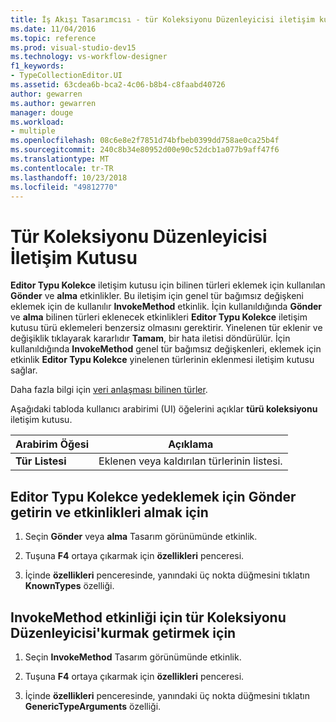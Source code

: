 ```yaml
---
title: İş Akışı Tasarımcısı - tür Koleksiyonu Düzenleyicisi iletişim kutusu
ms.date: 11/04/2016
ms.topic: reference
ms.prod: visual-studio-dev15
ms.technology: vs-workflow-designer
f1_keywords:
- TypeCollectionEditor.UI
ms.assetid: 63cdea6b-bca2-4c06-b8b4-c8faabd40726
author: gewarren
ms.author: gewarren
manager: douge
ms.workload:
- multiple
ms.openlocfilehash: 08c6e8e2f7851d74bfbeb0399dd758ae0ca25b4f
ms.sourcegitcommit: 240c8b34e80952d00e90c52dcb1a077b9aff47f6
ms.translationtype: MT
ms.contentlocale: tr-TR
ms.lasthandoff: 10/23/2018
ms.locfileid: "49812770"
---
```

# <a name="type-collection-editor-dialog-box"></a>Tür Koleksiyonu Düzenleyicisi İletişim Kutusu

**Editor Typu Kolekce** iletişim kutusu için bilinen türleri eklemek için kullanılan **Gönder** ve **alma** etkinlikler. Bu iletişim için genel tür bağımsız değişkeni eklemek için de kullanılır **InvokeMethod** etkinlik. İçin kullanıldığında **Gönder** ve **alma** bilinen türleri eklenecek etkinlikleri **Editor Typu Kolekce** iletişim kutusu türü eklemeleri benzersiz olmasını gerektirir. Yinelenen tür eklenir ve değişiklik tıklayarak kararlıdır **Tamam**, bir hata iletisi döndürülür. İçin kullanıldığında **InvokeMethod** genel tür bağımsız değişkenleri, eklemek için etkinlik **Editor Typu Kolekce** yinelenen türlerinin eklenmesi iletişim kutusu sağlar.

Daha fazla bilgi için [veri anlaşması bilinen türler](/dotnet/framework/wcf/feature-details/data-contract-known-types).

Aşağıdaki tabloda kullanıcı arabirimi (UI) öğelerini açıklar **türü koleksiyonu** iletişim kutusu.

|Arabirim Öğesi|Açıklama|
|-|-----------------|
|**Tür Listesi**|Eklenen veya kaldırılan türlerinin listesi.|

## <a name="to-bring-up-the-type-collection-editor-for-the-send-and-receive-activities"></a>Editor Typu Kolekce yedeklemek için Gönder getirin ve etkinlikleri almak için

1.  Seçin **Gönder** veya **alma** Tasarım görünümünde etkinlik.

2.  Tuşuna **F4** ortaya çıkarmak için **özellikleri** penceresi.

3.  İçinde **özellikleri** penceresinde, yanındaki üç nokta düğmesini tıklatın **KnownTypes** özelliği.

## <a name="to-bring-up-the-type-collection-editor-for-the-invokemethod-activity"></a>InvokeMethod etkinliği için tür Koleksiyonu Düzenleyicisi'kurmak getirmek için

1.  Seçin **InvokeMethod** Tasarım görünümünde etkinlik.

2.  Tuşuna **F4** ortaya çıkarmak için **özellikleri** penceresi.

3.  İçinde **özellikleri** penceresinde, yanındaki üç nokta düğmesini tıklatın **GenericTypeArguments** özelliği.